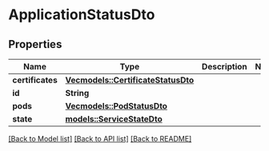 # ApplicationStatusDto

## Properties

Name | Type | Description | Notes
------------ | ------------- | ------------- | -------------
**certificates** | [**Vec<models::CertificateStatusDto>**](CertificateStatusDto.md) |  | 
**id** | **String** |  | 
**pods** | [**Vec<models::PodStatusDto>**](PodStatusDto.md) |  | 
**state** | [**models::ServiceStateDto**](ServiceStateDto.md) |  | 

[[Back to Model list]](../README.md#documentation-for-models) [[Back to API list]](../README.md#documentation-for-api-endpoints) [[Back to README]](../README.md)


